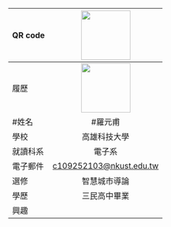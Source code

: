 |     QR code       |<img src="http://s05.calm9.com/qrcode/2024-04/CH1B3N693Y.png" width=100 height=100/>|
| ---------------- |:-----------------------------:|
|      履歷        |<img src="https://avatars.githubusercontent.com/u/22648375?v=4" width=100 height=100/>|
| #姓名             | #羅元甫                  |
| 學校             | 高雄科技大學                  |
| 就讀科系          |電子系               |
| 電子郵件         | c109252103@nkust.edu.tw          |
| 選修             | 智慧城市導論                  |
|學歷              |三民高中畢業                |
|興趣              |
